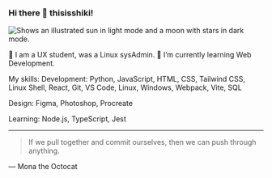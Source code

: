 
### Hi there 👋 thisisshiki!
<picture>
  <source media="(prefers-color-scheme: dark)" srcset="https://user-images.githubusercontent.com/25423296/163456776-7f95b81a-f1ed-45f7-b7ab-8fa810d529fa.png">
  <source media="(prefers-color-scheme: light)" srcset="https://user-images.githubusercontent.com/25423296/163456779-a8556205-d0a5-45e2-ac17-42d089e3c3f8.png">
  <img alt="Shows an illustrated sun in light mode and a moon with stars in dark mode." src="https://user-images.githubusercontent.com/25423296/163456779-a8556205-d0a5-45e2-ac17-42d089e3c3f8.png">
</picture>

🔭 I am a UX student, was a Linux sysAdmin.
🌱 I’m currently learning Web Development.

My skills:
Development: 
Python, JavaScript, HTML, CSS, Tailwind CSS, Linux Shell, React, Git, VS Code, Linux, Windows, Webpack, Vite, SQL

Design:
Figma, Photoshop, Procreate

Learning:
Node.js, TypeScript, Jest

---
> If we pull together and commit ourselves, then we can push through anything.

— Mona the Octocat

<!--
**thisisshiki/thisisshiki** is a ✨ _special_ ✨ repository because its `README.md` (this file) appears on your GitHub profile.

Here are some ideas to get you started:

- 🔭 I’m currently working on ...
- 🌱 I’m currently learning ...
- 👯 I’m looking to collaborate on ...
- 🤔 I’m looking for help with ...
- 💬 Ask me about ...
- 📫 How to reach me: ...
- 😄 Pronouns: ...
- ⚡ Fun fact: ...

<picture>
 <source media="(prefers-color-scheme: dark)" srcset="YOUR-DARKMODE-IMAGE">
 <source media="(prefers-color-scheme: light)" srcset="YOUR-LIGHTMODE-IMAGE">
 <img alt="YOUR-ALT-TEXT" src="(https://github.com/thisisshiki/a2/blob/main/img/Pathfinder.jpg)">
</picture>

-->

